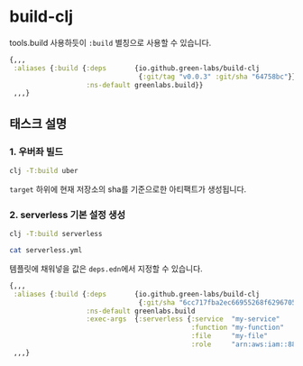 # build-clj

tools.build 사용하듯이 `:build` 별칭으로 사용할 수 있습니다.
 
```clojure
{,,,
 :aliases {:build {:deps       {io.github.green-labs/build-clj
                                {:git/tag "v0.0.3" :git/sha "64758bc"}}
                   :ns-default greenlabs.build}}
 ,,,}
```

## 태스크 설명

### 1. 우버좌 빌드

```sh
clj -T:build uber
```

`target` 하위에 현재 저장소의 sha를 기준으로한 아티팩트가 생성됩니다. 


### 2. serverless 기본 설정 생성

```sh
clj -T:build serverless

cat serverless.yml
```

템플릿에 채워넣을 값은 `deps.edn`에서 지정할 수 있습니다.

```clojure
{,,,
 :aliases {:build {:deps       {io.github.green-labs/build-clj
                                {:git/sha "6cc717fba2ec66955268f6296705ede8ed8759fb"}}
                   :ns-default greenlabs.build
                   :exec-args  {:serverless {:service  "my-service"
                                             :function "my-function"
                                             :file     "my-file"
                                             :role     "arn:aws:iam::887960154422:role/lambda-exec-role"}}}}
 ,,,}
```
